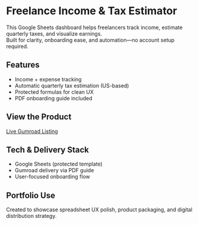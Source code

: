 # Freelance Income & Tax Estimator

This Google Sheets dashboard helps freelancers track income, estimate quarterly taxes, and visualize earnings.  
Built for clarity, onboarding ease, and automation—no account setup required.

##  Features
- Income + expense tracking
- Automatic quarterly tax estimation (US-based)
- Protected formulas for clean UX
- PDF onboarding guide included

##  View the Product
 [Live Gumroad Listing](https://crginsight6.gumroad.com/l/freelancetaxestimator)

##  Tech & Delivery Stack
- Google Sheets (protected template)
- Gumroad delivery via PDF guide
- User-focused onboarding flow

##  Portfolio Use
Created to showcase spreadsheet UX polish, product packaging, and digital distribution strategy.
